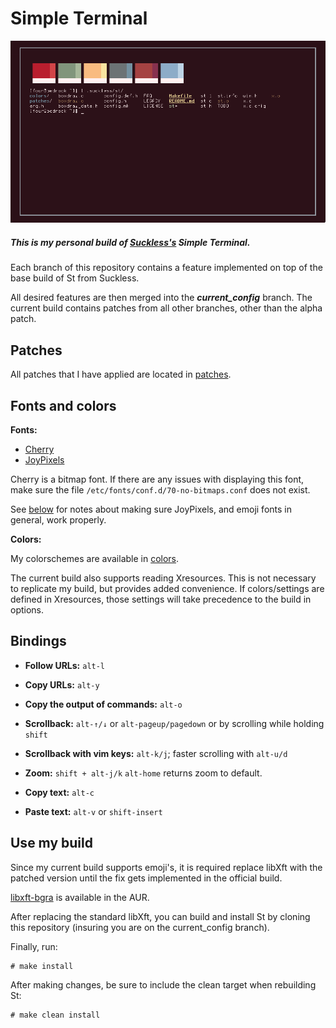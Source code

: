 # Simple Terminal

![](/st.png)

##### This is my personal build of [Suckless's](https://st.suckless.org) Simple Terminal. 
Each branch of this repository contains a feature implemented on top of the base build of St from Suckless.  

All desired features are then merged into the ***current_config*** branch. 
The current build contains patches from all other branches, other than the alpha patch.

## Patches
All patches that I have applied are located in [patches](./patches).

## Fonts and colors
**Fonts:**

+ [Cherry](https://github.com/turquoise-hexagon/cherry)
+ [JoyPixels](https://www.joypixels.com)

Cherry is a bitmap font. If there are any issues with displaying this font, make sure the file `/etc/fonts/conf.d/70-no-bitmaps.conf` does not exist. 

See [below](#use-my-build) for notes about making sure JoyPixels, and emoji fonts in general, work properly.

**Colors:**

My colorschemes are available in [colors](./colors).

The current build also supports reading Xresources. This is not necessary to replicate my build, but provides added convenience. If colors/settings are defined in Xresources, those settings will take precedence to the build in options.

## Bindings
+ **Follow URLs:** `alt-l`
+ **Copy URLs:** `alt-y`
+ **Copy the output of commands:** `alt-o`

+ **Scrollback:** `alt-↑/↓` or `alt-pageup/pagedown` or by scrolling while holding `shift`
+ **Scrollback with vim keys:** `alt-k/j`; faster scrolling with `alt-u/d`
+ **Zoom:** `shift + alt-j/k` `alt-home` returns zoom to default.
+ **Copy text:** `alt-c` 
+ **Paste text:** `alt-v` or `shift-insert`

## Use my build
Since my current build supports emoji's, it is required replace libXft with the patched version until the fix gets implemented in the official build.  

[libxft-bgra](https://aur.archlinux.org/packages/libxft-bgra/) is available in the AUR.

After replacing the standard libXft, you can build and install St by cloning this repository (insuring you are on the current_config branch).

Finally, run:
```shell
# make install
```

After making changes, be sure to include the clean target when rebuilding St:
```shell
# make clean install
```
